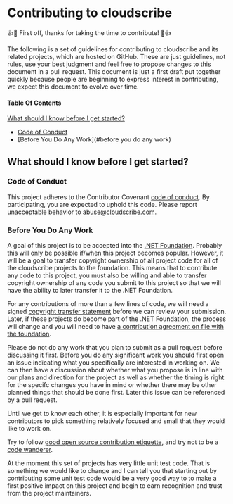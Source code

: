 # Contributing to cloudscribe

:+1::tada: First off, thanks for taking the time to contribute! :tada::+1:

The following is a set of guidelines for contributing to cloudscribe and its related projects, which are hosted on GitHub.
These are just guidelines, not rules, use your best judgment and feel free to propose changes to this document in a pull request.
This document is just a first draft put together quickly because people are beginning to express interest in contributing, we expect this document to evolve over time.

#### Table Of Contents

[What should I know before I get started?](#what-should-i-know-before-i-get-started)
  * [Code of Conduct](#code-of-conduct)
  * [Before You Do Any Work](#before you do any work)
  
## What should I know before I get started?

### Code of Conduct

This project adheres to the Contributor Covenant [code of conduct](CODE_OF_CONDUCT.md).
By participating, you are expected to uphold this code.
Please report unacceptable behavior to [abuse@cloudscribe.com](mailto:abuse@cloudscribe.com).

### Before You Do Any Work

A goal of this project is to be accepted into the [.NET Foundation](http://www.dotnetfoundation.org/). Probably this will only be possible if/when this project becomes popular. However, it will be a goal to transfer copyright ownership of all project code for all of the cloudscribe projects to the foundation. This means that to contribute any code to this project, you must also be willing and able to transfer copyright ownership of any code you submit to this project so that we will have the ability to later transfer it to the .NET Foundation.

For any contributions of more than a few lines of code, we will need a signed [copyright transfer statement](copyright-assignment.txt) before we can review your submission. Later, if these projects do become part of the .NET Foundation, the process will change and you will need to have [a contribution agreement on file with the foundation](https://cla2.dotnetfoundation.org/).

Please do not do any work that you plan to submit as a pull request before discussing it first. Before you do any significant work you should first open an issue indicating what you specifically are interested in working on. We can then have a discussion about whether what you propose is in line with our plans and direction for the project as well as whether the timing is right for the specifc changes you have in mind or whether there may be other planned things that should be done first. Later this issue can be referenced by a pull request.

Until we get to know each other, it is especially important for new contributors to pick something relatively focused and small that they would like to work on. 

Try to follow [good open source contribution etiquette](http://tirania.org/blog/archive/2010/Dec-31.html), and try not to be a [code wanderer](http://weblogs.asp.net/gunnarpeipman/who-is-code-wanderer).

At the moment this set of projects has very little unit test code. That is something we would like to change and I can tell you that starting out by contributing some unit test code would be a very good way to to make a first positive impact on this project and begin to earn recognition and trust from the project maintainers.